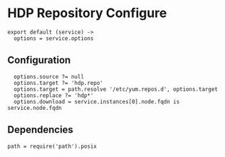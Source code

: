
# HDP Repository Configure

    export default (service) ->
      options = service.options
      
## Configuration

      options.source ?= null
      options.target ?= 'hdp.repo'
      options.target = path.resolve '/etc/yum.repos.d', options.target
      options.replace ?= 'hdp*'
      options.download = service.instances[0].node.fqdn is service.node.fqdn

## Dependencies

    path = require('path').posix

